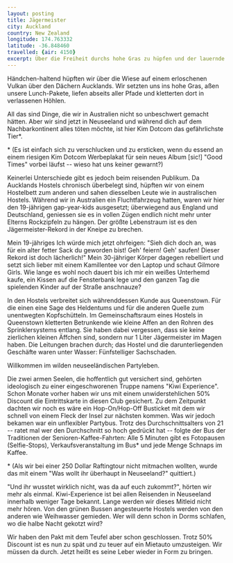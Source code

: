 ```yaml
---
layout: posting
title: Jägermeister
city: Auckland
country: New Zealand
longitude: 174.763332
latitude: -36.848460
travelled: {air: 4150}
excerpt: Über die Freiheit durchs hohe Gras zu hüpfen und der lauernde Kim Dotcom, als auch betrunkende Äffchen und die grünen Busse.
---
```


Händchen-haltend hüpften wir über die Wiese auf einem erloschenen Vulkan über den Dächern Aucklands. Wir setzten uns ins hohe Gras, aßen unsere Lunch-Pakete, liefen abseits aller Pfade und kletterten dort in verlassenen Höhlen. 

All das sind Dinge, die wir in Australien nicht so unbeschwert gemacht hätten. Aber wir sind jetzt in Neuseeland und während dich auf dem Nachbarkontinent alles töten möchte, ist hier Kim Dotcom das gefährlichste Tier\*. 

\* (Es ist einfach sich zu verschlucken und zu ersticken, wenn du essend an einem riesigen Kim Dotcom Werbeplakat für sein neues Album \[sic!\] "Good Times" vorbei läufst -- wieso hat uns keiner gewarnt?)

Keinerlei Unterschiede gibt es jedoch beim reisenden Publikum. Da Aucklands Hostels chronisch überbelegt sind, hüpften wir von einem Hostelbett zum anderen und sahen diesselben Leute wie in australischen Hostels. Während wir in Australien ein Fluchtfahrzeug hatten, waren wir hier den 19-jährigen gap-year-kids ausgesetzt; überwiegend aus England und Deutschland, geniessen sie es in vollen Zügen endlich nicht mehr unter Elterns Rockzipfeln zu hängen. Der größte Lebenstraum ist es den Jägermeister-Rekord in der Kneipe zu brechen.

Mein 19-jähriges Ich würde mich jetzt ohrfeigen: "Sieh dich doch an, was für ein alter fetter Sack du geworden bist! Geh' feiern! Geh' saufen! Dieser Rekord ist doch lächerlich!" Mein 30-jähriger Körper dagegen rebelliert und setzt sich lieber mit einem Kamillentee vor den Laptop und schaut Gilmore Girls. Wie lange es wohl noch dauert bis ich mir ein weißes Unterhemd kaufe, ein Kissen auf die Fensterbank lege und den ganzen Tag die spielenden Kinder auf der Straße anschnauze?

In den Hostels verbreitet sich währenddessen Kunde aus Queenstown. Für die einen eine Sage des Heldentums und für die anderen Quelle zum unentwegten Kopfschütteln. Im Gemeinschaftsraum eines Hostels in Queenstown kletterten Betrunkende wie kleine Affen an den Rohren des Sprinklersystems entlang. Sie haben dabei vergessen, dass sie keine zierlichen kleinen Äffchen sind, sondern nur 1 Liter Jägermeister im Magen haben. Die Leitungen brachen durch; das Hostel und die darunterliegenden Geschäfte waren unter Wasser: Fünfstelliger Sachschaden.

Willkommen im wilden neuseeländischen Partyleben.

Die zwei armen Seelen, die hoffentlich gut versichert sind, gehörten ideologisch zu einer eingeschworenen Truppe namens "Kiwi Experience". Schon Monate vorher haben wir uns mit einem unwiderstehlichen 50% Discount die Eintrittskarte in diesen Club gesichert. Zu dem Zeitpunkt dachten wir noch es wäre ein Hop-On/Hop-Off Busticket mit dem wir schnell von einem Fleck der Insel zur nächsten kommen. Was wir jedoch bekamen war ein unflexibler Partybus. Trotz des Durchschnittsalters von 21 -- ratet mal wer den Durchschnitt so hoch gedrückt hat -- folgte der Bus der Traditionen der Senioren-Kaffee-Fahrten: Alle 5 Minuten gibt es Fotopausen (Selfie-Stops), Verkaufsveranstaltung im Bus\* und jede Menge Schnaps im Kaffee.

\* (Als wir bei einer 250 Dollar Raftingtour nicht mitmachen wollten, wurde das mit einem "Was wollt ihr überhaupt in Neuseeland?" quittiert.)

 "Und ihr wusstet wirklich nicht, was da auf euch zukommt?", hörten wir mehr als einmal. Kiwi-Experience ist bei allen Reisenden in Neuseeland innerhalb weniger Tage bekannt. Lange werden wir dieses Mitleid nicht mehr hören. Von den grünen Bussen angesteuerte Hostels werden von den anderen wie Weihwasser gemieden. Wer will denn schon in Dorms schlafen, wo die halbe Nacht gekotzt wird?

Wir haben den Pakt mit dem Teufel aber schon geschlossen. Trotz 50% Discount ist es nun zu spät und zu teuer auf ein Mietauto umzusteigen. Wir müssen da durch. Jetzt heißt es seine Leber wieder in Form zu bringen.

